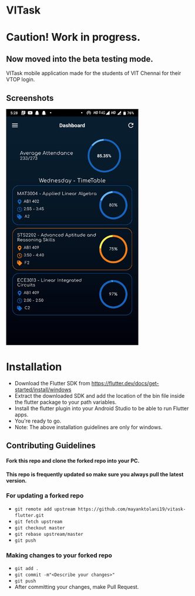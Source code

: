 # VITask

# Caution! Work in progress. 

## Now moved into the beta testing mode.

VITask mobile application made for the students of VIT Chennai for their VTOP login.

## Screenshots

<img src="images/dashboard.jpg" width="360" height="640">

# Installation

* Download the Flutter SDK from https://flutter.dev/docs/get-started/install/windows
* Extract the downloaded SDK and add the location of the bin file inside the flutter package to your path variables.
* Install the flutter plugin into your Android Studio to be able to run Flutter apps.
* You're ready to go.
* Note: The above installation guidelines are only for windows.

## Contributing Guidelines

#### Fork this repo and clone the forked repo into your PC.
#### This repo is frequently updated so make sure you always pull the latest version.

### For updating a forked repo
* `git remote add upstream https://github.com/mayanktolani19/vitask-flutter.git`
* `git fetch upstream`
* `git checkout master`
* `git rebase upstream/master`
* `git push`

### Making changes to your forked repo
* `git add .`
* `git commit -m"<Describe your changes>"`
* `git push`
* After committing your changes, make Pull Request.
